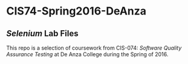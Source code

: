 # CIS74-Spring2016-DeAnza
## *Selenium* Lab Files

This repo is a selection of coursework from CIS-074: *Software Quality Assurance Testing* at De Anza College during the Spring of 2016.

